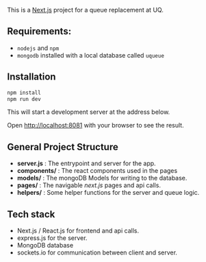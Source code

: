 This is a [Next.js](https://nextjs.org/) project for a queue replacement at UQ.

## Requirements:
- ```nodejs``` and ```npm```
- ```mongodb``` installed with a local database called ```uqueue```

## Installation
```bash
npm install 
npm run dev
```
This will start a development server at the address below.

Open [http://localhost:8081](http://localhost:8081) with your browser to see the result.

## General Project Structure
- __server.js__ : The entrypoint and server for the app.
- __components/__ : The react components used in the pages
- __models/__ : The mongoDB Models for writing to the database.
- __pages/__ : The navigable _next.js_ pages and api calls.
- __helpers/__ : Some helper functions for the server and queue logic.

## Tech stack
- Next.js / React.js for frontend and api calls.
- express.js for the server.
- MongoDB database
- sockets.io for communication between client and server.
